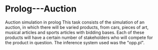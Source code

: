 # Prolog---Auction
Auction simulation in prolog
This task consists of the simulation of an auction, in which there will be varied products, from cars, pieces of art, 
musical articles and sports articles with bidding bases. Each of these products will have a certain number of stakeholders
who will compete for the product in question.
The inference system used was the "opp.pl".
